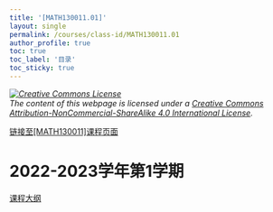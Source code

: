 ```yaml
---
title: '[MATH130011.01]'
layout: single
permalink: /courses/class-id/MATH130011.01
author_profile: true
toc: true
toc_label: '目录'
toc_sticky: true
---
```


<div class='notice--warning'>
<p><i><a rel='license' href='http://creativecommons.org/licenses/by-nc-sa/4.0/'><img alt='Creative Commons License' style='border-width:0' src='https://i.creativecommons.org/l/by-nc-sa/4.0/88x31.png' /></a><br /> The content of this webpage is licensed under a <a rel='license' href='http://creativecommons.org/licenses/by-nc-sa/4.0/'>Creative Commons Attribution-NonCommercial-ShareAlike 4.0 International License</a>.</i></p>
</div>

<a href='https://fdu-math.github.io/courses/MATH130011'>链接至[MATH130011]课程页面<a>

# 2022-2023学年第1学期

<a href='https://fdu-math.github.io/assets/docs/courses/MATH130011.01-2022-2023-1 (Encrypted).pdf'>课程大纲</a>